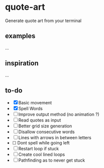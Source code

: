 # quote-art
Generate quote art from your terminal

## examples
...

## inspiration
...

## to-do
- [x] Basic movement
- [x] Spell Words
- [ ] Improve output method (no animation ?)
- [ ] Read quotes as input
- [ ] Better grid size generation
- [ ] Disallow consecutive words
- [ ] Lines with arrows in between letters
- [ ] <?> Dont spell while going left
- [ ] Restart loop if stuck
- [ ] Create cool lined loops
- [ ] Pathfinding as to never get stuck

